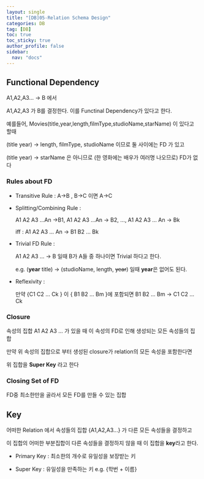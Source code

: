 ```yaml
---
layout: single
title: "[DB]05-Relation Schema Design"
categories: DB
tag: [DB]
toc: true
toc_sticky: true
author_profile: false
sidebar:
  nav: "docs"
---
```


## Functional Dependency

A1,A2,A3... -> B 에서

A1,A2,A3 가 B를 결정한다. 이를 Functinal Dependency가 있다고 한다.

예를들어, Movies(title,year,length,filmType,studioName,starName) 이 있다고 할때

(title year) -> length, filmType, studioName 이므로 둘 사이에는 FD 가 있고

(title year) -> starName 은 아니므로 (한 영화에는 배우가 여러명 나오므로) FD가 없다

### Rules about FD

- Transitive Rule : A->B , B->C 이면 A->C

- Splitting/Combining Rule :

  A1 A2 A3 …An ->B1, A1 A2 A3 …An -> B2, …, A1 A2 A3 … An -> Bk

  iff : A1 A2 A3 … An -> B1 B2 … Bk

- Trivial FD Rule :

  A1 A2 A3 ... -> B 일때 B가 A들 중 하나이면 Trivial 하다고 한다.

  e.g. (**year** title) -> (studioName, length, ~~year~~) 일때 **year**은 없어도 된다.

- Reflexivity :

  만약 {C1 C2 … Ck } 이 { B1 B2 … Bm }에 포함되면 B1 B2 … Bm -> C1 C2 … Ck

### Closure

속성의 집합 A1 A2 A3 ... 가 있을 때 이 속성의 FD로 인해 생성되는 모든 속성들의 집합

만약 위 속성의 집합으로 부터 생성된 closure가 relation의 모든 속성을 포함한다면

위 집합을 **Super Key** 라고 한다

### Closing Set of FD

FD중 최소한만을 골라서 모든 FD를 만들 수 있는 집합

## Key

어떠한 Relation 에서 속성들의 집합 {A1,A2,A3...} 가 다른 모든 속성들을 결정하고

이 집합의 어떠한 부분집합이 다른 속성들을 결정하지 않을 때 이 집합을 **key**라고 한다.

- Primary Key : 최소한의 개수로 유일성을 보장받는 키

- Super Key : 유일성을 만족하는 키 e.g. {학번 + 이름}
